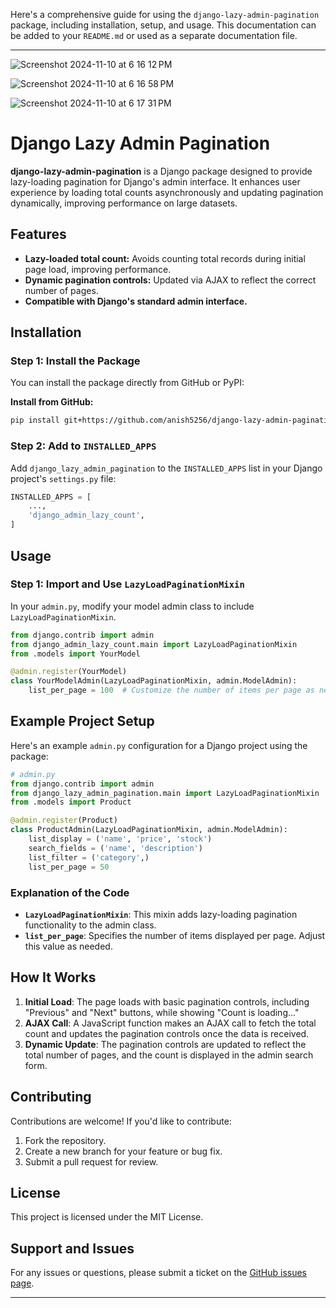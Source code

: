 Here's a comprehensive guide for using the `django-lazy-admin-pagination` package, including installation, setup, and usage. This documentation can be added to your `README.md` or used as a separate documentation file.

---

![Screenshot 2024-11-10 at 6 16 12 PM](https://github.com/user-attachments/assets/74eea2f5-4411-4811-a864-00b0608e579d)

![Screenshot 2024-11-10 at 6 16 58 PM](https://github.com/user-attachments/assets/695888ad-449c-4a4e-8658-6f6d6c741e66)

![Screenshot 2024-11-10 at 6 17 31 PM](https://github.com/user-attachments/assets/17ddc341-b3a6-4dab-a41b-200d4b7abffe)


# Django Lazy Admin Pagination

**django-lazy-admin-pagination** is a Django package designed to provide lazy-loading pagination for Django's admin interface. It enhances user experience by loading total counts asynchronously and updating pagination dynamically, improving performance on large datasets.

## Features

- **Lazy-loaded total count:** Avoids counting total records during initial page load, improving performance.
- **Dynamic pagination controls:** Updated via AJAX to reflect the correct number of pages.
- **Compatible with Django's standard admin interface.**

## Installation

### Step 1: Install the Package

You can install the package directly from GitHub or PyPI:

**Install from GitHub:**

```bash
pip install git+https://github.com/anish5256/django-lazy-admin-pagination.git
```

### Step 2: Add to `INSTALLED_APPS`

Add `django_lazy_admin_pagination` to the `INSTALLED_APPS` list in your Django project's `settings.py` file:

```python
INSTALLED_APPS = [
    ...,
    'django_admin_lazy_count',
]
```

## Usage

### Step 1: Import and Use `LazyLoadPaginationMixin`

In your `admin.py`, modify your model admin class to include `LazyLoadPaginationMixin`.

```python
from django.contrib import admin
from django_admin_lazy_count.main import LazyLoadPaginationMixin
from .models import YourModel

@admin.register(YourModel)
class YourModelAdmin(LazyLoadPaginationMixin, admin.ModelAdmin):
    list_per_page = 100  # Customize the number of items per page as needed
```


## Example Project Setup

Here's an example `admin.py` configuration for a Django project using the package:

```python
# admin.py
from django.contrib import admin
from django_lazy_admin_pagination.main import LazyLoadPaginationMixin
from .models import Product

@admin.register(Product)
class ProductAdmin(LazyLoadPaginationMixin, admin.ModelAdmin):
    list_display = ('name', 'price', 'stock')
    search_fields = ('name', 'description')
    list_filter = ('category',)
    list_per_page = 50
```

### Explanation of the Code

- **`LazyLoadPaginationMixin`**: This mixin adds lazy-loading pagination functionality to the admin class.
- **`list_per_page`**: Specifies the number of items displayed per page. Adjust this value as needed.



## How It Works

1. **Initial Load**: The page loads with basic pagination controls, including "Previous" and "Next" buttons, while showing "Count is loading..."
2. **AJAX Call**: A JavaScript function makes an AJAX call to fetch the total count and updates the pagination controls once the data is received.
3. **Dynamic Update**: The pagination controls are updated to reflect the total number of pages, and the count is displayed in the admin search form.

## Contributing

Contributions are welcome! If you'd like to contribute:

1. Fork the repository.
2. Create a new branch for your feature or bug fix.
3. Submit a pull request for review.

## License

This project is licensed under the MIT License.

## Support and Issues

For any issues or questions, please submit a ticket on the [GitHub issues page]([https://github.com/anish5256/django-admin-lazy-count.git/issues](https://github.com/anish5256/django-admin-lazy-count/issues)).

---
